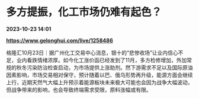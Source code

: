# 多方提振，化工市场仍难有起色？

**2023-10-23 14:01**

**https://www.gelonghui.com/live/1258486**

格隆汇10月23日｜据广州化工交易中心消息，银十的“悲惨收场”让业内信心不足，业内看跌情绪浓厚。如今化工涨价函已经发到了11月，多方检修增加，外加常规的秋冬污染防治检查启动，为市场提供上涨助剂。然下游需求不足以及国际原油因素影响，市场交易相对保守，预计随着以巴、俄乌形势再升级，能源方面会继续上行，近期天然气大幅上升预示着能源板块未来极大可能也会因为战争大幅波动，但战争带来的影响，也会导致终端需求受限，原料涨幅或有限。